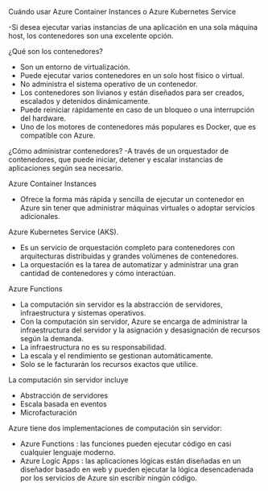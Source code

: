 Cuándo usar Azure Container Instances o Azure Kubernetes Service

-Si desea ejecutar varias instancias de una aplicación en una sola máquina host, los contenedores son una excelente opción.

¿Qué son los contenedores?
- Son un entorno de virtualización. 
- Puede ejecutar varios contenedores en un solo host físico o virtual.
- No administra el sistema operativo de un contenedor.
- Los contenedores son livianos y están diseñados para ser creados, escalados y detenidos dinámicamente.
- Puede reiniciar rápidamente en caso de un bloqueo o una interrupción del hardware.
- Uno de los motores de contenedores más populares es Docker, que es compatible con Azure.

¿Cómo administrar contenedores?
-A través de un orquestador de contenedores, que puede iniciar, detener y escalar instancias de aplicaciones según sea necesario.

Azure Container Instances 
- Ofrece la forma más rápida y sencilla de ejecutar un contenedor en Azure sin tener que administrar máquinas virtuales o adoptar servicios adicionales.

Azure Kubernetes Service (AKS).
- Es un servicio de orquestación completo para contenedores con arquitecturas distribuidas y grandes volúmenes de contenedores.
- La orquestación es la tarea de automatizar y administrar una gran cantidad de contenedores y cómo interactúan.


Azure Functions
- La computación sin servidor es la abstracción de servidores, infraestructura y sistemas operativos. 
- Con la computación sin servidor, Azure se encarga de administrar la infraestructura del servidor y la asignación y desasignación de recursos según la demanda. 
- La infraestructura no es su responsabilidad. 
- La escala y el rendimiento se gestionan automáticamente. 
- Solo se le facturarán los recursos exactos que utilice.

La computación sin servidor incluye
- Abstracción de servidores
- Escala basada en eventos 
- Microfacturación

Azure tiene dos implementaciones de computación sin servidor:

- Azure Functions : las funciones pueden ejecutar código en casi cualquier lenguaje moderno.
- Azure Logic Apps : las aplicaciones lógicas están diseñadas en un diseñador basado en web y pueden ejecutar la lógica desencadenada por los servicios de Azure sin escribir ningún código.
